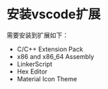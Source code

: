 # 安装vscode扩展

需要安装到扩展如下：

- C/C++ Extension Pack
- x86 and x86_64 Assembly
- LinkerScript
- Hex Editor
- Material Icon Theme 